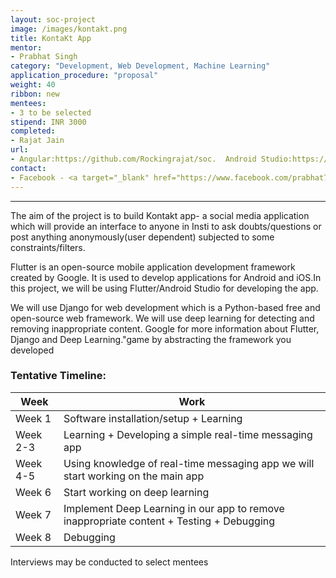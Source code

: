 ```yaml
---
layout: soc-project
image: /images/kontakt.png
title: KontaKt App
mentor: 
- Prabhat Singh
category: "Development, Web Development, Machine Learning"
application_procedure: "proposal"
weight: 40
ribbon: new
mentees: 
- 3 to be selected
stipend: INR 3000
completed:
- Rajat Jain
url:
- Angular:https://github.com/Rockingrajat/soc.  Android Studio:https://github.com/Rockingrajat/Soc2.  Django-polls:https://github.com/Rockingrajat/Notification  poll created:https://drive.google.com/file/d/18-CJSrMjYKq6NG6FHuvPyrMhAuzucxlR/view?usp=drivesdk
contact: 
- Facebook - <a target="_blank" href="https://www.facebook.com/prabhat7758"> Prabhat Singh  </a>
---
```


---

The aim of the project is to build Kontakt app- a social media application which will provide an interface to anyone in Insti to ask doubts/questions or post anything anonymously(user dependent) subjected to some constraints/filters.

<!--break-->

Flutter is an open-source mobile application development framework created by Google. It is used to develop applications for Android and iOS.In this project, we will be using Flutter/Android Studio for developing the app. 

<!--break-->

We will use Django for web development which is a Python-based free and open-source web framework. We will use deep learning for detecting and removing inappropriate content. 
Google for more information about Flutter, Django and Deep Learning."game by abstracting the framework you developed

<!--break-->

### Tentative Timeline:

|Week | Work |
|--- | --- |
| Week 1 | Software installation/setup + Learning |
| Week 2-3 | Learning + Developing a simple real-time messaging app |
| Week 4-5 |  Using knowledge of real-time messaging app we will start working on the main app |
| Week 6 | Start working on deep learning  |
| Week 7 | Implement Deep Learning in our app to remove inappropriate content + Testing + Debugging |
| Week 8 | Debugging |

<!--break-->
Interviews may be conducted to select mentees
